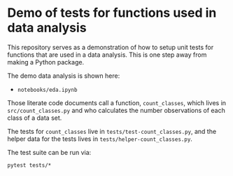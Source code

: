 # Demo of tests for functions used in data analysis

This repository serves as a demonstration of how to setup 
unit tests for functions that are used in a data analysis.
This is one step away from making a Python package.

The demo data analysis is shown here:
- `notebooks/eda.ipynb`

Those literate code documents call a function, `count_classes`, 
which lives in `src/count_classes.py`
and who calculates the number observations of each class of a data set.

The tests for `count_classes` live in `tests/test-count_classes.py`,
and the helper data for the tests lives in `tests/helper-count_classes.py`.

The test suite can be run via:

```
pytest tests/*
```
